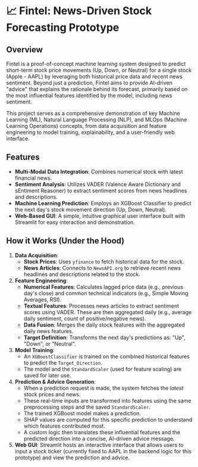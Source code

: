 # 📈 Fintel: News-Driven Stock Forecasting Prototype

## Overview

Fintel is a proof-of-concept machine learning system designed to predict short-term stock price movements (Up, Down, or Neutral) for a single stock (Apple - AAPL) by leveraging both historical price data and recent news sentiment. Beyond just a prediction, Fintel aims to provide AI-driven "advice" that explains the rationale behind its forecast, primarily based on the most influential features identified by the model, including news sentiment.

This project serves as a comprehensive demonstration of key Machine Learning (ML), Natural Language Processing (NLP), and MLOps (Machine Learning Operations) concepts, from data acquisition and feature engineering to model training, explainability, and a user-friendly web interface.

## Features

*   **Multi-Modal Data Integration**: Combines numerical stock with latest financial news.
*   **Sentiment Analysis**: Utilizes VADER (Valence Aware Dictionary and sEntiment Reasoner) to extract sentiment scores from news headlines and descriptions.
*   **Machine Learning Prediction**: Employs an XGBoost Classifier to predict the next day's stock movement direction (Up, Down, Neutral).
*   **Web-Based GUI**: A simple, intuitive graphical user interface built with Streamlit for easy interaction and demonstration.

## How it Works (Under the Hood)

1.  **Data Acquisition**:
    *   **Stock Prices**: Uses `yfinance` to fetch historical data for the stock.
    *   **News Articles**: Connects to `NewsAPI.org` to retrieve recent news headlines and descriptions related to the stock.
2.  **Feature Engineering**:
    *   **Numerical Features**: Calculates lagged price data (e.g., previous day's close) and common technical indicators (e.g., Simple Moving Averages, RSI).
    *   **Textual Features**: Processes news articles to extract sentiment scores using VADER. These are then aggregated daily (e.g., average daily sentiment, count of positive/negative news).
    *   **Data Fusion**: Merges the daily stock features with the aggregated daily news features.
    *   **Target Definition**: Transforms the next day's predictions as: "Up", "Down", or "Neutral".
3.  **Model Training**:
    *   An `XGBoostClassifier` is trained on the combined historical features to predict the `Target_Direction`.
    *   The model and the `StandardScaler` (used for feature scaling) are saved for later use.
4.  **Prediction & Advice Generation**:
    *   When a prediction request is made, the system fetches the *latest* stock prices and news.
    *   These real-time inputs are transformed into features using the same preprocessing steps and the saved `StandardScaler`.
    *   The trained XGBoost model makes a prediction.
    *   SHAP values are computed for this specific prediction to understand which features contributed most.
    *   A custom logic then translates these influential features and the predicted direction into a concise, AI-driven advice message.
5.  **Web GUI**: Streamlit hosts an interactive interface that allows users to input a stock ticker (currently fixed to AAPL in the backend logic for this prototype) and view the prediction and advice.

